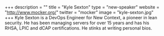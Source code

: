 +++
description = ""
title = "Kyle Sexton"
type = "new-speaker"
website = "http://www.mocker.org/"
twitter = "mocker"
image = "kyle-sexton.jpg"
+++
Kyle Sexton is a DevOps Engineer for New Context, a pioneer in lean security. He has been managing servers for over 15 years and has his RHSA, LPIC and dCAP certifications. He stinks at writing personal bios.